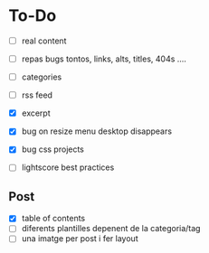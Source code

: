 # To-Do
- [ ] real content
- [ ] repas bugs tontos, links, alts, titles, 404s ....
- [ ] categories
- [ ] rss feed
- [x] excerpt
- [x] bug on resize menu desktop disappears
- [x] bug css projects
- [ ] lightscore best practices


## Post
- [x] table of contents
- [ ] diferents plantilles depenent de la categoria/tag
- [ ] una imatge per post i fer layout
